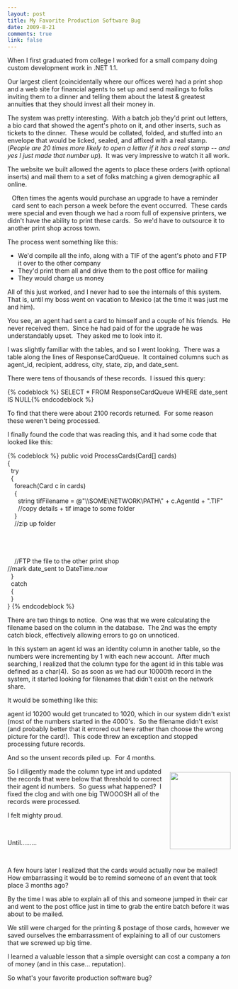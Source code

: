 ```yaml
--- 
layout: post
title: My Favorite Production Software Bug
date: 2009-8-21
comments: true
link: false
---
```

<p>When I first graduated from college I worked for a small company doing custom development work in .NET 1.1.</p>
<p>Our largest client (coincidentally where our offices were) had a print shop and a web site for financial agents to set up and send mailings to folks inviting them to a dinner and telling them about the latest &amp; greatest annuities that they should invest all their money in.</p>
<p>The system was pretty interesting.&nbsp; With a batch job they'd print out letters, a bio card that showed the agent's photo on it, and other inserts, such as tickets to the dinner.&nbsp; These would be collated, folded, and stuffed into an envelope that would be licked, sealed, and affixed with a real stamp. (<em>People are 20 times more likely to open a letter if it has a real stamp -- and yes I just made that number up</em>).&nbsp; It was very impressive to watch it all work.</p>
<p>The website we built allowed the agents to place these orders (with optional inserts) and mail them to a set of folks matching a given demographic all online.</p>
<p><img style="margin: 10px 10px 10px 0px" align="left" alt="" src="http://www.creative-ps.com/images/content/mailsorter.jpg" /></p>
<p>Often times the agents would purchase an upgrade to have a reminder card sent to each person a week before the event occurred.&nbsp; These cards were special and even though we had a room full of expensive printers, we didn't have the ability to print these cards.&nbsp; So we'd have to outsource it to another print shop across town.</p>
<p>The process went something like this:</p>
<ul>
<li>We'd compile all the info, along with a TIF of the agent's photo and FTP it over to the other company</li>
<li>They'd print them all and drive them to the post office for mailing</li>
<li>They would charge us money</li>
</ul>
<p>All of this just worked, and I never had to see the internals of this system.&nbsp; That is, until my boss went on vacation to Mexico (at the time it was just me and him).</p>
<p>You see, an agent had sent a card to himself and a couple of his friends.&nbsp; He never received them.&nbsp; Since he had paid of for the upgrade he was understandably upset.&nbsp; They asked me to look into it.</p>
<p>I was slightly familiar with the tables, and so I went looking.&nbsp; There was a table along the lines of ResponseCardQueue.&nbsp; It contained columns such as agent_id, recipient, address, city, state, zip, and date_sent.</p>
<p>There were tens of thousands of these records.&nbsp; I issued this query:</p>
{% codeblock %}
SELECT * FROM ResponseCardQueue WHERE date_sent IS NULL{% endcodeblock %}
<p>To find that there were about 2100 records returned.&nbsp; For some reason these weren't being processed.</p>
<p>I finally found the code that was reading this, and it had some code that looked like this:</p>
{% codeblock %}
public void ProcessCards(Card[] cards)<br />{<br />&nbsp; try <br />&nbsp; {<br />&nbsp;&nbsp;&nbsp; foreach(Card c in cards)<br />&nbsp;&nbsp;&nbsp; {<br />&nbsp;&nbsp;&nbsp;&nbsp;&nbsp; string tifFilename = @&quot;\\SOME\NETWORK\PATH\&quot; + c.AgentId + &quot;.TIF&quot;<br />&nbsp;&nbsp;&nbsp;&nbsp;&nbsp; //copy details + tif image to some folder<br />&nbsp;&nbsp;&nbsp; }<br />&nbsp;&nbsp;&nbsp; //zip up folder<br /><br /><br /><br /><br />&nbsp;&nbsp;&nbsp; //FTP the file to the other print shop<br />    //mark date_sent to DateTime.now<br />&nbsp; }<br />&nbsp; catch<br />&nbsp; {<br />&nbsp; }<br />}
{% endcodeblock %}
<p>There are two things to notice.&nbsp; One was that we were calculating the filename based on the column in the database.&nbsp; The 2nd was the empty catch block, effectively allowing errors to go on unnoticed.</p>
<p>In this system an agent id was an identity column in another table, so the numbers were incrementing by 1 with each new account.&nbsp; After much searching, I realized that the column type for the agent id in this table was defined as a char(4).&nbsp; So as soon as we had our 10000th record in the system, it started looking for filenames that didn't exist on the network share.</p>
<p>It would be something like this:</p>
<p>agent id 10200 would get truncated to 1020, which in our system didn't exist (most of the numbers started in the 4000's.&nbsp; So the filename didn't exist (and probably better that it errored out here rather than choose the wrong picture for the card!).&nbsp; This code threw an exception and stopped processing future records.</p>
<p>And so the unsent records piled up.&nbsp; For 4 months.</p>
<p><img style="margin: 10px 0px 10px 10px" align="right" width="137" height="174" alt="" src="http://1sdiresource.com/pile.jpg" /></p>
<p>So I diligently made the column type int and updated the records that were below that threshold to correct their agent id numbers.&nbsp; So guess what happened?&nbsp; I fixed the clog and with one big TWOOOSH all of the records were processed.</p>
<p>I felt mighty proud.</p>
<p>&nbsp;</p>
<p>Until.........</p>
<p>&nbsp;</p>
<p>A few hours later I realized that the cards would actually now be mailed!&nbsp; How embarrassing it would be to remind someone of an event that took place 3 months ago?</p>
<p>By the time I was able to explain all of this and someone jumped in their car and went to the post office just in time to grab the entire batch before it was about to be mailed.</p>
<p>We still were charged for the printing &amp; postage of those cards, however we saved ourselves the embarrassment of explaining to all of our customers that we screwed up big time.</p>
<p>I learned a valuable lesson that a simple oversight can cost a company a <em>ton</em> of money (and in this case... reputation).</p>
<p>So what's your favorite production software bug?</p>
